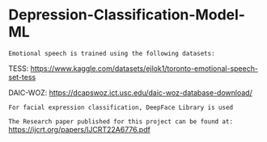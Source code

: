 # Depression-Classification-Model-ML

`Emotional speech is trained using the following datasets:`

TESS: https://www.kaggle.com/datasets/ejlok1/toronto-emotional-speech-set-tess


DAIC-WOZ: https://dcapswoz.ict.usc.edu/daic-woz-database-download/

`For facial expression classification, DeepFace Library is used`


`The Research paper published for this project can be found at:` https://ijcrt.org/papers/IJCRT22A6776.pdf

